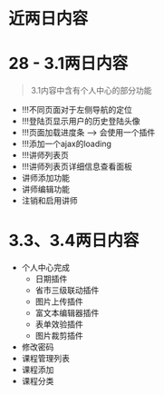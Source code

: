 # 近两日内容


# 28 - 3.1两日内容
> 3.1内容中含有个人中心的部分功能
- !!!不同页面对于左侧导航的定位
- !!!登陆页显示用户的历史登陆头像
- !!!页面加载进度条  --> 会使用一个插件
- !!!添加一个ajax的loading
- !!!讲师列表页 
- !!!讲师列表页详细信息查看面板
- 讲师添加功能
- 讲师编辑功能 
- 注销和启用讲师


# 3.3、3.4两日内容
- 个人中心完成
    - 日期插件
    - 省市三级联动插件
    - 图片上传插件
    - 富文本编辑器插件
    - 表单效验插件
    - 图片裁剪插件
- 修改密码
- 课程管理列表
- 课程添加
- 课程分类
